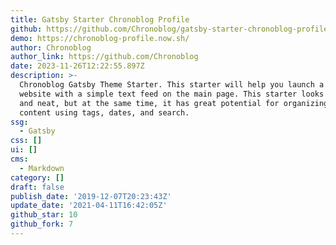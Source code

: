 ```yaml
---
title: Gatsby Starter Chronoblog Profile
github: https://github.com/Chronoblog/gatsby-starter-chronoblog-profile
demo: https://chronoblog-profile.now.sh/
author: Chronoblog
author_link: https://github.com/Chronoblog
date: 2023-11-26T12:22:55.897Z
description: >-
  Chronoblog Gatsby Theme Starter. This starter will help you launch a personal
  website with a simple text feed on the main page. This starter looks simple
  and neat, but at the same time, it has great potential for organizing your
  content using tags, dates, and search.
ssg:
  - Gatsby
css: []
ui: []
cms:
  - Markdown
category: []
draft: false
publish_date: '2019-12-07T20:23:43Z'
update_date: '2021-04-11T16:42:05Z'
github_star: 10
github_fork: 7
---
```

